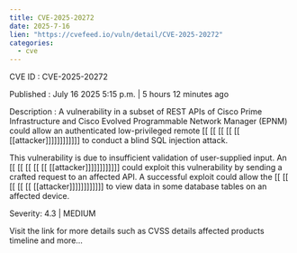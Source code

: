 ```yaml
---
title: CVE-2025-20272
date: 2025-7-16
lien: "https://cvefeed.io/vuln/detail/CVE-2025-20272"
categories:
  - cve
---
```


CVE ID : CVE-2025-20272

Published :  July 16
2025
5:15 p.m. | 5 hours
12 minutes ago

Description : A vulnerability in a subset of REST APIs of Cisco Prime Infrastructure and Cisco Evolved Programmable Network Manager (EPNM) could allow an authenticated
low-privileged
remote  [[ [[ [[ [[ [[ [[attacker]]]]]]]]]]]] to conduct a blind SQL injection attack.

This vulnerability is due to insufficient validation of user-supplied input. An  [[ [[ [[ [[ [[ [[attacker]]]]]]]]]]]] could exploit this vulnerability by sending a crafted request to an affected API. A successful exploit could allow the  [[ [[ [[ [[ [[ [[attacker]]]]]]]]]]]] to view data in some database tables on an affected device.

Severity: 4.3 | MEDIUM

Visit the link for more details
such as CVSS details
affected products
timeline
and more...
